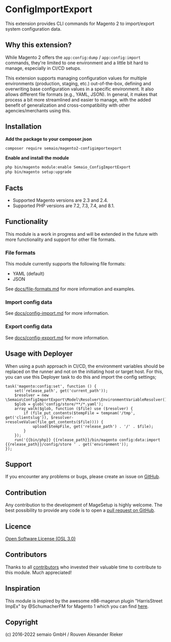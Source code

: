 # ConfigImportExport

This extension provides CLI commands for Magento 2 to import/export system configuration data. 

## Why this extension?

While Magento 2 offers the `app:config:dump` / `app:config:import` commands, they're limited to one environment and a little bit hard to manage, especially in CI/CD setups. 

This extension supports managing configuration values for multiple environments (production, staging, etc.) out-of-the-box, defining and overwriting base configuration values in a specific environment. It also allows different file formats (e.g., YAML, JSON). In general, it makes that process a bit more streamlined and easier to manage, with the added benefit of generalization and cross-compatibility with other agencies/merchants using this.


## Installation

**Add the package to your composer.json**

```bash
composer require semaio/magento2-configimportexport
```


**Enable and install the module**

```bash
php bin/magento module:enable Semaio_ConfigImportExport
php bin/magento setup:upgrade
```


## Facts

* Supported Magento versions are 2.3 and 2.4.
* Supported PHP versions are 7.2, 7.3, 7.4, and 8.1.


## Functionality

This module is a work in progress and will be extended in the future with more functionality and support for other file formats.


### File formats

This module currently supports the following file formats:

* YAML (default)
* JSON

See [docs/file-formats.md](docs/file-formats.md) for more information and examples.


### Import config data

See [docs/config-import.md](docs/config-import.md) for more information.


### Export config data

See [docs/config-export.md](docs/config-export.md) for more information.

## Usage with Deployer

When using a push approach in CI/CD, the environment variables should be replaced on the runner and not on the initiating host or target host. For this, you can use this Deployer task to do this and import the config settings;

```
task('magento:config:set', function () {
    set('release_path', get('current_path'));
    $resolver = new \Semaio\ConfigImportExport\Model\Resolver\EnvironmentVariableResolver();
    $glob = glob('config/store/**/*.yaml');
    array_walk($glob, function ($file) use ($resolver) {
        if (file_put_contents($tempFile = tempnam('/tmp', get('clientslug')), $resolver->resolveValue(file_get_contents($file)))) {
            upload($tempFile, get('release_path') . '/' . $file);
        }
    });
    run('{{bin/php}} {{release_path}}/bin/magento config:data:import {{release_path}}/config/store ' . get('environment'));
});
```

## Support

If you encounter any problems or bugs, please create an issue on [GitHub](https://github.com/semaio/Magento2-ConfigImportExport/issues).


## Contribution

Any contribution to the development of MageSetup is highly welcome. The best possibility to provide any code is to open a [pull request on GitHub](https://help.github.com/articles/using-pull-requests).


## Licence

[Open Software License (OSL 3.0)](http://opensource.org/licenses/osl-3.0.php)


## Contributors

Thanks to all [contributors](https://github.com/semaio/Magento2-ConfigImportExport/graphs/contributors) who invested their valuable time to contribute to this module. Much appreciated!


## Inspiration

This module is inspired by the awesome n98-magerun plugin "HarrisStreet ImpEx" by @SchumacherFM for Magento 1 which you can find [here](https://github.com/Zookal/HarrisStreet-ImpEx).


## Copyright

(c) 2016-2022 semaio GmbH / Rouven Alexander Rieker
